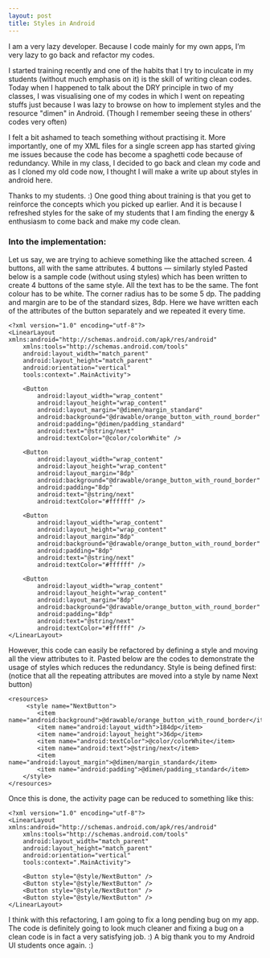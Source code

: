 ```yaml
---
layout: post
title: Styles in Android
---
```


I am a very lazy developer. Because I code mainly for my own apps, I’m very lazy to go back and refactor my codes.


I started training recently and one of the habits that I try to inculcate in my students (without much emphasis on it) is the skill of writing clean codes. Today when I happened to talk about the DRY principle in two of my classes, I was visualising one of my codes in which I went on repeating stuffs just because I was  lazy to browse on how to implement styles and the resource "dimen" in Android. (Though I remember seeing these in others’ codes very often)



I felt a bit ashamed to teach something without practising it. More importantly, one of my XML files for a single screen app has started giving me issues because the code has become a spaghetti code because of redundancy. While in my class, I decided to go back and clean my code and as I cloned my old code now, I thought I will make a write up about styles in android here.


Thanks to my students. :) One good thing about training is that you get to reinforce the concepts which you picked up earlier. And it is because I refreshed styles for the sake of my students that I am finding the energy & enthusiasm to come back and make my code clean.



### Into the implementation:
Let us say, we are trying to achieve something like the attached screen. 4 buttons, all with the same attributes. 4 buttons — similarly styled
Pasted below is a sample code (without using styles) which has been written to create 4 buttons of the same style. 
All the text has to be the same. The font colour has to be white. The corner radius has to be some 5 dp. 
The padding and margin are to be of the standard sizes, 8dp. Here we have written each of the attributes of the button separately and we repeated it every time.
```
<?xml version="1.0" encoding="utf-8"?>
<LinearLayout xmlns:android="http://schemas.android.com/apk/res/android"
    xmlns:tools="http://schemas.android.com/tools"
    android:layout_width="match_parent"
    android:layout_height="match_parent"
    android:orientation="vertical"
    tools:context=".MainActivity">

    <Button
        android:layout_width="wrap_content"
        android:layout_height="wrap_content"
        android:layout_margin="@dimen/margin_standard"
        android:background="@drawable/orange_button_with_round_border"
        android:padding="@dimen/padding_standard"
        android:text="@string/next"
        android:textColor="@color/colorWhite" />

    <Button
        android:layout_width="wrap_content"
        android:layout_height="wrap_content"
        android:layout_margin="8dp"
        android:background="@drawable/orange_button_with_round_border"
        android:padding="8dp"
        android:text="@string/next"
        android:textColor="#ffffff" />

    <Button
        android:layout_width="wrap_content"
        android:layout_height="wrap_content"
        android:layout_margin="8dp"
        android:background="@drawable/orange_button_with_round_border"
        android:padding="8dp"
        android:text="@string/next"
        android:textColor="#ffffff" />

    <Button
        android:layout_width="wrap_content"
        android:layout_height="wrap_content"
        android:layout_margin="8dp"
        android:background="@drawable/orange_button_with_round_border"
        android:padding="8dp"
        android:text="@string/next"
        android:textColor="#ffffff" />
</LinearLayout>
```

However, this code can easily be refactored by defining a style and moving all the view attributes to it. Pasted below are the codes to demonstrate the usage of styles which reduces the redundancy.
Style is being defined first: (notice that all the repeating attributes are moved into a style by name Next button)
```
<resources>
     <style name="NextButton">
        <item name="android:background">@drawable/orange_button_with_round_border</item>
        <item name="android:layout_width">184dp</item>
        <item name="android:layout_height">36dp</item>
        <item name="android:textColor">@color/colorWhite</item>
        <item name="android:text">@string/next</item>
        <item name="android:layout_margin">@dimen/margin_standard</item>
        <item name="android:padding">@dimen/padding_standard</item>
    </style>
</resources>
```

Once this is done, the activity page can be reduced to something like this:
```
<?xml version="1.0" encoding="utf-8"?>
<LinearLayout xmlns:android="http://schemas.android.com/apk/res/android"
    xmlns:tools="http://schemas.android.com/tools"
    android:layout_width="match_parent"
    android:layout_height="match_parent"
    android:orientation="vertical"
    tools:context=".MainActivity">

    <Button style="@style/NextButton" />
    <Button style="@style/NextButton" />
    <Button style="@style/NextButton" />
    <Button style="@style/NextButton" />
</LinearLayout>
```
I think with this refactoring, I am going to fix a long pending bug on my app. The code is definitely going to look much cleaner and fixing a bug on a clean code is in fact a very satisfying job. :)
A big thank you to my Android UI students once again. :)








